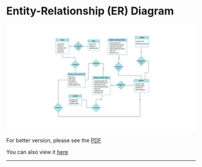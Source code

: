 
# Entity-Relationship (ER) Diagram

![Entity-Relationship Diagram](./Entity%20Relationship%20Diagram/ERDiagram.png)

For better version, please see the [PDF](./Entity%20Relationship%20Diagram/ERdiagramPDF.pdf) 

You can also view it [here](https://app.diagrams.net/#G1g_L8rnyOr36RGzPW83tWoD-hqHwMKA1v#%7B%22pageId%22%3A%22R2lEEEUBdFMjLlhIrx00%22%7D)

---

